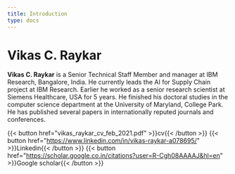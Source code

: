 ```yaml
---
title: Introduction
type: docs
---
```


# Vikas C. Raykar

**Vikas C. Raykar** is a Senior Technical Staff Member and manager at IBM Research, Bangalore, India. He currently leads the AI for Supply Chain project at IBM Research. Earlier he worked as a senior research scientist at Siemens Healthcare, USA for 5 years. He finished his doctoral studies in the computer science department at the University of Maryland, College Park. He has published several papers in internationally reputed journals and conferences.

{{< button href="vikas_raykar_cv_feb_2021.pdf" >}}cv{{< /button >}}
{{< button href="https://www.linkedin.com/in/vikas-raykar-a078695/" >}}Linkedin{{< /button >}}
{{< button href="https://scholar.google.co.in/citations?user=R-Cgh08AAAAJ&hl=en" >}}Google scholar{{< /button >}}

